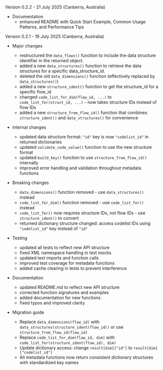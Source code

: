 Version 0.2.2 - 21 July 2025 (Canberra, Australia)

* Documentation
    - enhanced README with Quick Start Example, Common Usage Patterns, and Performance Tips

Version 0.2.1 - 19 July 2025 (Canberra, Australia)

* Major changes
    - restructured the `data_flows()` function to include the data structure identifier in the returned object.
    - added a new `data_structures()` function to retrieve the data structures for a specific data_structure_id. 
    - deleted the old `data_dimensions()` function (effectively replaced by `data_structures()`)
    - added a new `structure_ident()` function to get the structure_id for a specific flow_id
    - changed `code_list_for_dim(flow_id, ...)` to `code_list_for(struct_id, ...)` - now takes structure IDs instead of flow IDs
    - added a new `structure_from_flow_id()` function that combines `structure_ident()` and `data_structures()` for convenience

* Internal changes
    - updated data structure format: `"id"` key is now `"codelist_id"` in returned dictionaries
    - updated `validate_code_value()` function to use the new structure format
    - updated `build_key()` function to use `structure_from_flow_id()` internally
    - improved error handling and validation throughout metadata functions

* Breaking changes
    - `data_dimensions()` function removed - use `data_structures()` instead
    - `code_list_for_dim()` function removed - use `code_list_for()` instead  
    - `code_list_for()` now requires structure IDs, not flow IDs - use `structure_ident()` to convert
    - returned dictionary structure changed: access codelist IDs using `"codelist_id"` key instead of `"id"`

* Testing
    - updated all tests to reflect new API structure
    - fixed XML namespace handling in test mocks
    - updated test imports and function calls
    - improved test coverage for metadata functions
    - added cache clearing in tests to prevent interference

* Documentation
    - updated README.md to reflect new API structure
    - corrected function signatures and examples
    - added documentation for new functions
    - fixed typos and improved clarity

* Migration guide
    - Replace `data_dimensions(flow_id)` with `data_structures(structure_ident(flow_id))` or use `structure_from_flow_id(flow_id)`
    - Replace `code_list_for_dim(flow_id, dim)` with `code_list_for(structure_ident(flow_id), dim)`
    - Update dictionary access: change `result[dim]["id"]` to `result[dim]["codelist_id"]`
    - All metadata functions now return consistent dictionary structures with standardized key names

